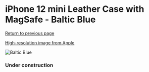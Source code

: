 # iPhone 12 mini Leather Case with MagSafe - Baltic Blue

[Return to previous page](/iphone_12)

[High-resolution image from Apple](https://store.storeimages.cdn-apple.com/8756/as-images.apple.com/is/MHK83?wid=4500&hei=4500&fmt=png)

<div style="width: 384px"><img src="/everypreview/MHK83.png" alt="Baltic Blue"></div>

### Under construction
